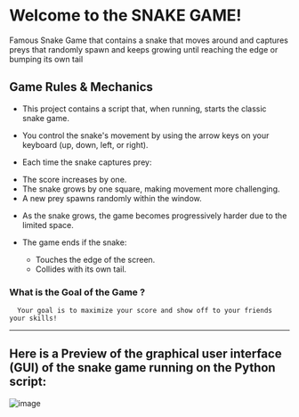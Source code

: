 # Welcome to the **SNAKE GAME**!

Famous Snake Game that contains a snake that moves around and captures preys that randomly spawn and keeps growing until reaching the edge or bumping its own tail

## Game Rules & Mechanics

* This project contains a script that, when running, starts the classic snake game.

* You control the snake's movement by using the arrow keys on your keyboard (up, down, left, or right).

 * Each time the snake captures prey:
  - The score increases by one.
  - The snake grows by one square, making movement more challenging.
  - A new prey spawns randomly within the window.

* As the snake grows, the game becomes progressively harder due to the limited space.

* The game ends if the snake:
  - Touches the edge of the screen.
  - Collides with its own tail.
 
    
### What is the Goal of the Game ?

      Your goal is to maximize your score and show off to your friends your skills!

---

## Here is a Preview of the graphical user interface (GUI) of the snake game running on the Python script:

![image](https://github.com/user-attachments/assets/430778d6-8a01-4ddf-8b52-5665fb388d5f)

